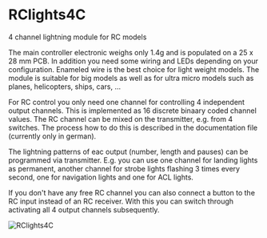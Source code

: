 # RClights4C
4 channel lightning module for RC models

The main controller electronic weighs only 1.4g and is populated on a 25 x 28 mm PCB.
In addition you need some wiring and LEDs depending on your configuration.
Enameled wire is the best choice for light weight models.
The module is suitable for big models as well as for ultra micro models such as planes, helicopters, ships, cars, ...

For RC control you only need one channel for controlling 4 independent output channels.
This is implemented as 16 discrete binaary coded channel values.
The RC channel can be mixed on the transmitter, e.g. from 4 switches.
The process how to do this is described in the documentation file (currently only in german).

The lightning patterns of eac output (number, length and pauses) can be programmed via transmitter.
E.g. you can use one channel for landing lights as permanent, another channel for strobe lights flashing 3 times every second, one for navigation lights and one for ACL lights.

If you don't have any free RC channel you can also connect a button to the RC input instead of an RC receiver.
With this you can switch through activating all 4 output channels subsequently.

![RClights4C](https://user-images.githubusercontent.com/76703830/111869337-3cde8500-897f-11eb-9e94-9c0b82663b3a.gif)
